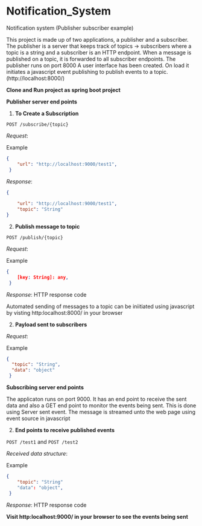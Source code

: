# Notification_System
Notification system (Publisher subscriber example) 


This project is made up of two applications, a publisher and a subscriber.
The publisher is a server that keeps track of topics -> subscribers where a topic is a
string and a subscriber is an HTTP endpoint. When a message is published on a topic, it is forwarded to all subscriber endpoints. The publisher runs on port 8000
A user interface has been created. On load it initiates a javascript event publishing to publish events to a topic. (http://localhost:8000/)

**Clone and Run project as spring boot project**

**Publisher server end points**

1. **To Create a Subscription**

`POST /subscribe/{topic}`

_Request_: 

Example
```json
{
	"url": "http://localhost:9000/test1",     		
 }
``` 
_Response_:
```json
{
   
    "url": "http://localhost:9000/test1",
    "topic": "String"
}
``` 

2. **Publish message to topic**

`POST /publish/{topic}`

_Request_: 

Example
```json
{
	[key: String]: any,     		
 }
``` 
_Response_:
HTTP response code 

Automated sending of messages to a topic can be iniitiated using javascript by visting http:localhost:8000/ in your browser

2. **Payload sent to subscribers**


_Request_: 

Example
```json
{
  "topic": "String",  
  "data": "object"
 }
``` 

**Subscribing server end points**

The applicaton runs on port 9000. It has an end point to receive the sent data and also a GET end point to monitor the events being sent. This is done using Server sent event. The message is streamed unto the web page using event source in javascript

2. **End points to receive published events**

`POST /test1` and `POST /test2`

_Received data structure_: 

Example
```json
{
	"topic": "String"
	"data": "object",     		
 }
``` 
_Response_:
HTTP response code 

**Visit http:localhost:9000/ in your browser to see the events being sent**


